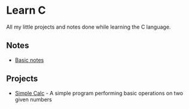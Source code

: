 # Learn C

All my little projects and notes done while learning the C language.

## Notes

- [Basic notes](./notes.md)

## Projects

- [Simple Calc](./simple_calc/simple_calc.md) - A simple program performing basic operations on two given numbers
